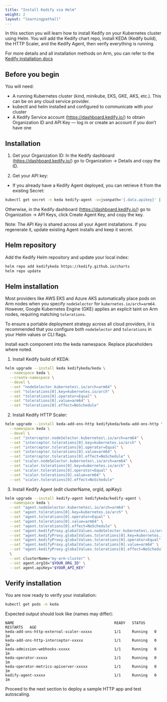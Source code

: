 ```yaml
---
title: "Install Kedify via Helm"
weight: 2
layout: "learningpathall"
---
```


In this section you will learn how to install Kedify on your Kubernetes cluster using Helm. You will add the Kedify chart repo, install KEDA (Kedify build), the HTTP Scaler, and the Kedify Agent, then verify everything is running.

For more details and all installation methods on Arm, you can refer to the [Kedify installation docs](https://docs.kedify.io/installation/helm#installation-on-arm)

## Before you begin

You will need:

- A running Kubernetes cluster (kind, minikube, EKS, GKE, AKS, etc.). This can be on any cloud service provider.
- kubectl and helm installed and configured to communicate with your cluster
- A Kedify Service account (https://dashboard.kedify.io/) to obtain Organization ID and API Key — log in or create an account if you don’t have one

## Installation

1) Get your Organization ID: In the Kedify dashboard (https://dashboard.kedify.io/) go to Organization -> Details and copy the ID.

2) Get your API key:
- If you already have a Kedify Agent deployed, you can retrieve it from the existing Secret:

```bash
kubectl get secret -n keda kedify-agent -o=jsonpath='{.data.apikey}' | base64 --decode
```

Otherwise, in the Kedify dashboard (https://dashboard.kedify.io/) go to Organization -> API Keys, click Create Agent Key, and copy the key.

Note: The API Key is shared across all your Agent installations. If you regenerate it, update existing Agent installs and keep it secret.

## Helm repository

Add the Kedify Helm repository and update your local index:

```bash
helm repo add kedifykeda https://kedify.github.io/charts
helm repo update
```

## Helm installation

Most providers like AWS EKS and Azure AKS automatically place pods on Arm nodes when you specify `nodeSelector` for `kubernetes.io/arch=arm64`. However, Google Kubernetes Engine (GKE) applies an explicit taint on Arm nodes, requiring matching `tolerations`.

To ensure a portable deployment strategy across all cloud providers, it is recommended that you configure both `nodeSelector` and `tolerations` in your Helm values or CLI flags.

Install each component into the keda namespace. Replace placeholders where noted.

1) Install Kedify build of KEDA:

```bash
helm upgrade --install keda kedifykeda/keda \
  --namespace keda \
  --create-namespace \
  --devel \
  --set "nodeSelector.kubernetes\.io/arch=arm64" \
  --set "tolerations[0].key=kubernetes.io/arch" \
  --set "tolerations[0].operator=Equal" \
  --set "tolerations[0].value=arm64" \
  --set "tolerations[0].effect=NoSchedule"
```

2) Install Kedify HTTP Scaler:

```bash
helm upgrade --install keda-add-ons-http kedifykeda/keda-add-ons-http \
  --namespace keda \
  --devel \
  --set "interceptor.nodeSelector.kubernetes\.io/arch=arm64" \
  --set "interceptor.tolerations[0].key=kubernetes.io/arch" \
  --set "interceptor.tolerations[0].operator=Equal" \
  --set "interceptor.tolerations[0].value=arm64" \
  --set "interceptor.tolerations[0].effect=NoSchedule" \
  --set "scaler.nodeSelector.kubernetes\.io/arch=arm64" \
  --set "scaler.tolerations[0].key=kubernetes.io/arch" \
  --set "scaler.tolerations[0].operator=Equal" \
  --set "scaler.tolerations[0].value=arm64" \
  --set "scaler.tolerations[0].effect=NoSchedule"
```

3) Install Kedify Agent (edit clusterName, orgId, apiKey):

```bash
helm upgrade --install kedify-agent kedifykeda/kedify-agent \
  --namespace keda \
  --set "agent.nodeSelector.kubernetes\.io/arch=arm64" \
  --set "agent.tolerations[0].key=kubernetes.io/arch" \
  --set "agent.tolerations[0].operator=Equal" \
  --set "agent.tolerations[0].value=arm64" \
  --set "agent.tolerations[0].effect=NoSchedule" \
  --set "agent.kedifyProxy.globalValues.nodeSelector.kubernetes\.io/arch=arm64" \
  --set "agent.kedifyProxy.globalValues.tolerations[0].key=kubernetes.io/arch" \
  --set "agent.kedifyProxy.globalValues.tolerations[0].operator=Equal" \
  --set "agent.kedifyProxy.globalValues.tolerations[0].value=arm64" \
  --set "agent.kedifyProxy.globalValues.tolerations[0].effect=NoSchedule" \
  \
  --set clusterName="my-arm-cluster" \
  --set agent.orgId="$YOUR_ORG_ID" \
  --set agent.apiKey="$YOUR_API_KEY"
```

## Verify installation

You are now ready to verify your installation:

```bash
kubectl get pods -n keda
```

Expected output should look like (names may differ):

```output
NAME                                             READY   STATUS    RESTARTS   AGE
keda-add-ons-http-external-scaler-xxxxx          1/1     Running   0          1m
keda-add-ons-http-interceptor-xxxxx              1/1     Running   0          1m
keda-admission-webhooks-xxxxx                    1/1     Running   0          1m
keda-operator-xxxxx                              1/1     Running   0          1m
keda-operator-metrics-apiserver-xxxxx            1/1     Running   0          1m
kedify-agent-xxxxx                               1/1     Running   0          1m
```

Proceed to the next section to deploy a sample HTTP app and test autoscaling.
